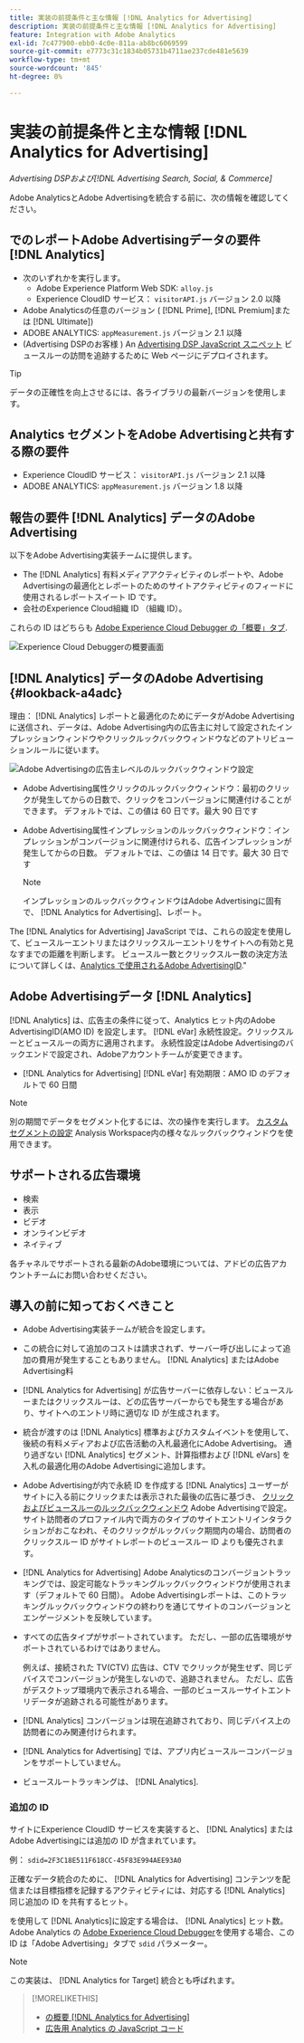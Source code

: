 ```yaml
---
title: 実装の前提条件と主な情報 [!DNL Analytics for Advertising]
description: 実装の前提条件と主な情報 [!DNL Analytics for Advertising]
feature: Integration with Adobe Analytics
exl-id: 7c477900-ebb0-4c0e-811a-ab8bc6069599
source-git-commit: e7773c31c1834b05731b4711ae237cde481e5639
workflow-type: tm+mt
source-wordcount: '845'
ht-degree: 0%

---
```


# 実装の前提条件と主な情報 [!DNL Analytics for Advertising]

*Advertising DSPおよび[!DNL Advertising Search, Social, & Commerce]*

Adobe AnalyticsとAdobe Advertisingを統合する前に、次の情報を確認してください。

## でのレポートAdobe Advertisingデータの要件 [!DNL Analytics]

* 次のいずれかを実行します。
   * Adobe Experience Platform Web SDK: `alloy.js`
   * Experience CloudID サービス： `visitorAPI.js` バージョン 2.0 以降
* Adobe Analyticsの任意のバージョン ( [!DNL Prime], [!DNL Premium]または [!DNL Ultimate])
* ADOBE ANALYTICS: `appMeasurement.js` バージョン 2.1 以降
* (Advertising DSPのお客様 ) An [Advertising DSP JavaScript スニペット](javascript.md) ビュースルーの訪問を追跡するために Web ページにデプロイされます。

>[!TIP]
>
>データの正確性を向上させるには、各ライブラリの最新バージョンを使用します。

## Analytics セグメントをAdobe Advertisingと共有する際の要件

* Experience CloudID サービス： `visitorAPI.js` バージョン 2.1 以降
* ADOBE ANALYTICS: `appMeasurement.js` バージョン 1.8 以降

## 報告の要件 [!DNL Analytics] データのAdobe Advertising

以下をAdobe Advertising実装チームに提供します。

* The [!DNL Analytics] 有料メディアアクティビティのレポートや、Adobe Advertisingの最適化とレポートのためのサイトアクティビティのフィードに使用されるレポートスイート ID です。
* 会社のExperience Cloud組織 ID （組織 ID）。

これらの ID はどちらも [Adobe Experience Cloud Debugger の「概要」タブ](https://experienceleague.adobe.com/docs/debugger/using-v2/summary.html).

![Experience Cloud Debuggerの概要画面](/help/integrations/assets/a4adc-debugger-summary.png)

## [!DNL Analytics] データのAdobe Advertising {#lookback-a4adc}

理由： [!DNL Analytics] レポートと最適化のためにデータがAdobe Advertisingに送信され、データは、Adobe Advertising内の広告主に対して設定されたインプレッションウィンドウやクリックルックバックウィンドウなどのアトリビューションルールに従います。

![Adobe Advertisingの広告主レベルのルックバックウィンドウ設定](/help/integrations/assets/a4adc-lookbacks.png)

* Adobe Advertising属性クリックのルックバックウィンドウ：最初のクリックが発生してからの日数で、クリックをコンバージョンに関連付けることができます。 デフォルトでは、この値は 60 日です。最大 90 日です
* Adobe Advertising属性インプレッションのルックバックウィンドウ：インプレッションがコンバージョンに関連付けられる、広告インプレッションが発生してからの日数。 デフォルトでは、この値は 14 日です。最大 30 日です

  >[!NOTE]
  >
  > インプレッションのルックバックウィンドウはAdobe Advertisingに固有で、 [!DNL Analytics for Advertising]、レポート。

The [!DNL Analytics for Advertising] JavaScript では、これらの設定を使用して、ビュースルーエントリまたはクリックスルーエントリをサイトへの有効と見なすまでの距離を判断します。 ビュースルー数とクリックスルー数の決定方法について詳しくは、[Analytics で使用されるAdobe AdvertisingID](ids.md).&quot;

## Adobe Advertisingデータ [!DNL Analytics]

[!DNL Analytics] は、広告主の条件に従って、Analytics ヒット内のAdobe AdvertisingID(AMO ID) を設定します。 [!DNL eVar] 永続性設定。クリックスルーとビュースルーの両方に適用されます。 永続性設定はAdobe Advertisingのバックエンドで設定され、Adobeアカウントチームが変更できます。

* [!DNL Analytics for Advertising] [!DNL eVar] 有効期限：AMO ID のデフォルトで 60 日間

>[!NOTE]
>
>別の期間でデータをセグメント化するには、次の操作を実行します。 [カスタムセグメントの設定](https://experienceleague.adobe.com/docs/analytics/components/segmentation/segmentation-workflow/seg-build.html) Analysis Workspace内の様々なルックバックウィンドウを使用できます。

## サポートされる広告環境

* 検索
* 表示
* ビデオ
* オンラインビデオ
* ネイティブ

各チャネルでサポートされる最新のAdobe環境については、アドビの広告アカウントチームにお問い合わせください。

## 導入の前に知っておくべきこと

* Adobe Advertising実装チームが統合を設定します。

* この統合に対して追加のコストは請求されず、サーバー呼び出しによって追加の費用が発生することもありません。 [!DNL Analytics] またはAdobe Advertising料

* [!DNL Analytics for Advertising] が広告サーバーに依存しない：ビュースルーまたはクリックスルーは、どの広告サーバーからでも発生する場合があり、サイトへのエントリ時に適切な ID が生成されます。

* 統合が渡すのは [!DNL Analytics] 標準およびカスタムイベントを使用して、後続の有料メディアおよび広告活動の入札最適化にAdobe Advertising。 通り過ぎない [!DNL Analytics] セグメント、計算指標および [!DNL eVars] を入札の最適化用のAdobe Advertisingに追加します。

* Adobe Advertisingが内で永続 ID を作成する [!DNL Analytics] ユーザーがサイトに入る前にクリックまたは表示された最後の広告に基づき、 [クリックおよびビュースルーのルックバックウィンドウ](#lookback-a4adc) Adobe Advertisingで設定。 サイト訪問者のプロファイル内で両方のタイプのサイトエントリインタラクションがおこなわれ、そのクリックがルックバック期間内の場合、訪問者のクリックスルー ID がサイトレポートのビュースルー ID よりも優先されます。

* [!DNL Analytics for Advertising] Adobe Analyticsのコンバージョントラッキングでは、設定可能なトラッキングルックバックウィンドウが使用されます（デフォルトで 60 日間）。 Adobe Advertisingレポートは、このトラッキングルックバックウィンドウの終わりを通じてサイトのコンバージョンとエンゲージメントを反映しています。

* すべての広告タイプがサポートされています。 ただし、一部の広告環境がサポートされているわけではありません。

  例えば、接続された TV(CTV) 広告は、CTV でクリックが発生せず、同じデバイスでコンバージョンが発生しないので、追跡されません。 ただし、広告がデスクトップ環境内で表示される場合、一部のビュースルーサイトエントリデータが追跡される可能性があります。

* [!DNL Analytics] コンバージョンは現在追跡されており、同じデバイス上の訪問者にのみ関連付けられます。

* [!DNL Analytics for Advertising] では、アプリ内ビュースルーコンバージョンをサポートしていません。

* ビュースルートラッキングは、 [!DNL Analytics].

### 追加の ID

サイトにExperience CloudID サービスを実装すると、 [!DNL Analytics] またはAdobe Advertisingには追加の ID が含まれています。

例： `sdid=2F3C18E511F618CC-45F83E994AEE93A0`

正確なデータ統合のために、 [!DNL Analytics for Advertising] コンテンツを配信または目標指標を記録するアクティビティには、対応する [!DNL Analytics] 同じ追加の ID を共有するヒット。

を使用して [!DNL Analytics]に設定する場合は、 [!DNL Analytics] ヒット数。 Adobe Analytics の [Adobe Experience Cloud Debugger](https://experienceleague.adobe.com/docs/debugger/using-v2/summary.html)を使用する場合、この ID は「Adobe Advertising」タブで `sdid` パラメーター。

>[!NOTE]
>
> この実装は、 [!DNL Analytics for Target] 統合とも呼ばれます。

>[!MORELIKETHIS]
>
>* [の概要 [!DNL Analytics for Advertising]](overview.md)
>* [広告用 Analytics の JavaScript コード](/help/integrations/analytics/javascript.md)
